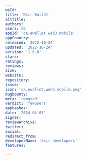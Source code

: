 ```yaml
---
wsId: 
title: 'Exir Wallet'
altTitle: 
authors: 
users: 50
appId: 'ca.ewallet.web3.mobile'
appCountry: 
released: '2022-10-24'
updated: '2022-10-24'
version: '1.0.0'
stars: 
ratings: 
reviews: 
size: 
website: 
repository: 
issue: 
icon: 'ca.ewallet.web3.mobile.png'
bugbounty: 
meta: 'removed'
verdict: 'fewusers'
appHashes: 
date: '2024-04-03'
signer: 
reviewArchive: 
twitter: 
social: 
redirect_from: 
developerName: 'exir developers'
features: 

---
```


